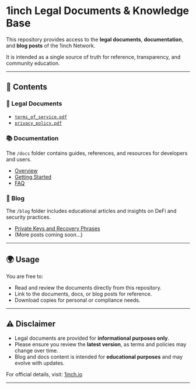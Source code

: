# 1inch Legal Documents & Knowledge Base

This repository provides access to the **legal documents**, **documentation**, and **blog posts** of the 1inch Network.  

It is intended as a single source of truth for reference, transparency, and community education.

---

## 📌 Contents

### 📄 Legal Documents
- [`terms_of_service.pdf`](./terms_of_service.pdf)  
- [`privacy_policy.pdf`](./privacy_policy.pdf)  

### 📚 Documentation
The `/docs` folder contains guides, references, and resources for developers and users.  
- [Overview](./docs/overview)  
- [Getting Started](./docs/getting-started.md)  
- [FAQ](./docs/faq.md)  

### 📝 Blog
The `/blog` folder includes educational articles and insights on DeFi and security practices.  
- [Private Keys and Recovery Phrases](./blog/private-keys.md)  
- (More posts coming soon…)  

---

## 🌍 Usage

You are free to:
- Read and review the documents directly from this repository.  
- Link to the documents, docs, or blog posts for reference.  
- Download copies for personal or compliance needs.  

---

## ⚠️ Disclaimer

- Legal documents are provided for **informational purposes only**.  
- Please ensure you review the **latest version**, as terms and policies may change over time.  
- Blog and docs content is intended for **educational purposes** and may evolve with updates.  

For official details, visit: [1inch.io](https://1inch.io)  

---
